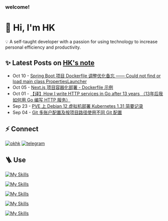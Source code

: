 ### welcome!
<h1>👋 Hi, I'm HK</h1>

<p>💡 A self-taught developer with a passion for using technology to increase personal efficiency and productivity.</p>
<!--
[![Typing SVG](https://readme-typing-svg.demolab.com?font=Fira+Code&weight=500&size=25&pause=1000&color=000000&vCenter=true&random=false&width=840&lines=I'm+hk%2C+a+self-taught+passionate+developer+from+China.)](https://git.io/typing-svg)
- ⚡ I'm interested in most things about technology and coding.
<p>☁️ 运维背锅侠，后端搬砖工，前端小菜鸟 ☁️</p>
-->


<h2>✨ Latest Posts on <a href="https://okhk.net/" target="_blank">HK's note</a></h2>

<!-- feed start -->
- Oct 10 - [Spring Boot 项目 Dockerfile 调整优化备忘 —— Could not find or load main class PropertiesLauncher](https://note.okhk.net/spring-boot-3.2-dockerfile-change)
- Oct 05 - [Next.js 项目容器化部署 - Dockerfile 示例](https://note.okhk.net/deploy-nextjs-project-in-docker-container)
- Oct 01 - [【译】How I write HTTP services in Go after 13 years （13年后我如何用 Go 编写 HTTP 服务）](https://note.okhk.net/chinese-translation-how-i-write-http-services-in-go-after-13-years)
- Sep 23 - [PVE 上 Debian 12 虚拟机部署 Kubernetes 1.31 简要记录](https://note.okhk.net/pve-debian-12-vm-deploy-kubernetes-1-31-brief-record)
- Sep 04 - [Git 多账户配置及按项目路径使用不同 Git 配置](https://note.okhk.net/multiple-git-identities-config)
<!-- feed end -->



<!--
![My GitHub stats](https://github-readme-stats.vercel.app/api?username=hkint&count_private=true&theme=ambient_gradient)
![Top Langs](https://github-readme-stats.vercel.app/api/top-langs/?username=hkint&layout=compact&theme=ambient_gradient)
-->



## ⚡ Connect
<p>
  <a target="_blank" href="https://i.okhk.net/" style="display: inline-block;"><img src="https://img.shields.io/badge/HK-Note?style=for-the-badge&logo=notion&color=%234285f4" alt="okhk" /></a>
  <a target="_blank" href="https://tg.okhk.net/" style="display: inline-block;"><img src="https://img.shields.io/badge/telegram-blue?style=for-the-badge&logo=telegram&logoColor=white" alt="telegram" /></a>
<!--   <a target="_blank" href="https://twitter.com/okhkint" style="display: inline-block;"><img src="https://img.shields.io/badge/twitter-x?style=for-the-badge&logo=x&logoColor=white&color=#4285f4" alt="twitter" /></a> -->    
</p>



## 🪜 Use
[![My Skills](https://skillicons.dev/icons?i=linux,debian,arch,ubuntu)](https://i.okhk.net)

[![My Skills](https://skillicons.dev/icons?i=git,nginx,docker,kubernetes,jenkins,terraform)](https://i.okhk.net)

[![My Skills](https://skillicons.dev/icons?i=java,spring,go,py,html,js,nextjs,react)](https://i.okhk.net)

[![My Skills](https://skillicons.dev/icons?i=cloudflare,vercel,github,gitlab,notion,stackoverflow)](https://i.okhk.net)

[![My Skills](https://skillicons.dev/icons?i=mysql,mongodb,redis,sqlite,rabbitmq)](https://i.okhk.net)














<!-- <p>
  <a target="_blank" href="https://www.vectorlogo.zone/logos/gnu_bash/gnu_bash-icon.svg" style="display: inline-block;"><img src="https://www.vectorlogo.zone/logos/gnu_bash/gnu_bash-icon.svg" alt="bash" width="42" height="42" /</a>
  <a target="_blank" href="https://raw.githubusercontent.com/devicons/devicon/master/icons/linux/linux-original.svg" style="display: inline-block;"><img src="https://raw.githubusercontent.com/devicons/devicon/master/icons/linux/linux-original.svg" alt="linux" width="42" height="42" /></a>
  <a target="_blank" href="https://raw.githubusercontent.com/devicons/devicon/master/icons/docker/docker-original-wordmark.svg" style="display: inline-block;"><img src="https://raw.githubusercontent.com/devicons/devicon/master/icons/docker/docker-original-wordmark.svg" alt="docker" width="42" height="42" /></a>
  <a target="_blank" href="https://www.vectorlogo.zone/logos/kubernetes/kubernetes-icon.svg" style="display: inline-block;"><img src="https://www.vectorlogo.zone/logos/kubernetes/kubernetes-icon.svg" alt="kubernetes" width="42" height="42" /></a>
  <a target="_blank" href="https://www.vectorlogo.zone/logos/git-scm/git-scm-icon.svg" style="display: inline-block;"><img src="https://www.vectorlogo.zone/logos/git-scm/git-scm-icon.svg" alt="git" width="42" height="42" /></a>
  <a target="_blank" href="https://www.vectorlogo.zone/logos/jenkins/jenkins-icon.svg" style="display: inline-block;"><img src="https://www.vectorlogo.zone/logos/jenkins/jenkins-icon.svg" alt="jenkins" width="42" height="42" /></a>

  <a target="_blank" href="https://raw.githubusercontent.com/devicons/devicon/master/icons/java/java-original.svg" style="display: inline-block;"><img src="https://raw.githubusercontent.com/devicons/devicon/master/icons/java/java-original.svg" alt="java" width="42" height="42" /></a>
  <a target="_blank" href="https://www.vectorlogo.zone/logos/springio/springio-icon.svg" style="display: inline-block;"><img src="https://www.vectorlogo.zone/logos/springio/springio-icon.svg" alt="spring" width="42" height="42" /></a>
    <a target="_blank" href="https://raw.githubusercontent.com/devicons/devicon/master/icons/mysql/mysql-original-wordmark.svg" style="display: inline-block;"><img src="https://raw.githubusercontent.com/devicons/devicon/master/icons/mysql/mysql-original-wordmark.svg" alt="mysql" width="42" height="42" /></a>
  <a target="_blank" href="https://raw.githubusercontent.com/devicons/devicon/master/icons/mongodb/mongodb-original-wordmark.svg" style="display: inline-block;"><img src="https://raw.githubusercontent.com/devicons/devicon/master/icons/mongodb/mongodb-original-wordmark.svg" alt="mongodb" width="42" height="42" /></a>
  <a target="_blank" href="https://raw.githubusercontent.com/devicons/devicon/master/icons/redis/redis-original-wordmark.svg" style="display: inline-block;"><img src="https://raw.githubusercontent.com/devicons/devicon/master/icons/redis/redis-original-wordmark.svg" alt="redis" width="42" height="42" /></a>
  
  <a target="_blank" href="https://raw.githubusercontent.com/devicons/devicon/master/icons/go/go-original.svg" style="display: inline-block;"><img src="https://raw.githubusercontent.com/devicons/devicon/master/icons/go/go-original.svg" alt="go" width="42" height="42" /></a>
  <a target="_blank" href="https://raw.githubusercontent.com/devicons/devicon/master/icons/python/python-original.svg" style="display: inline-block;"><img src="https://raw.githubusercontent.com/devicons/devicon/master/icons/python/python-original.svg" alt="python" width="42" height="42" /></a>
  <a target="_blank" href="https://cdn.worldvectorlogo.com/logos/nextjs-2.svg" style="display: inline-block;"><img src="https://cdn.worldvectorlogo.com/logos/nextjs-2.svg" alt="nextjs" width="42" height="42" /></a>
</p> -->
